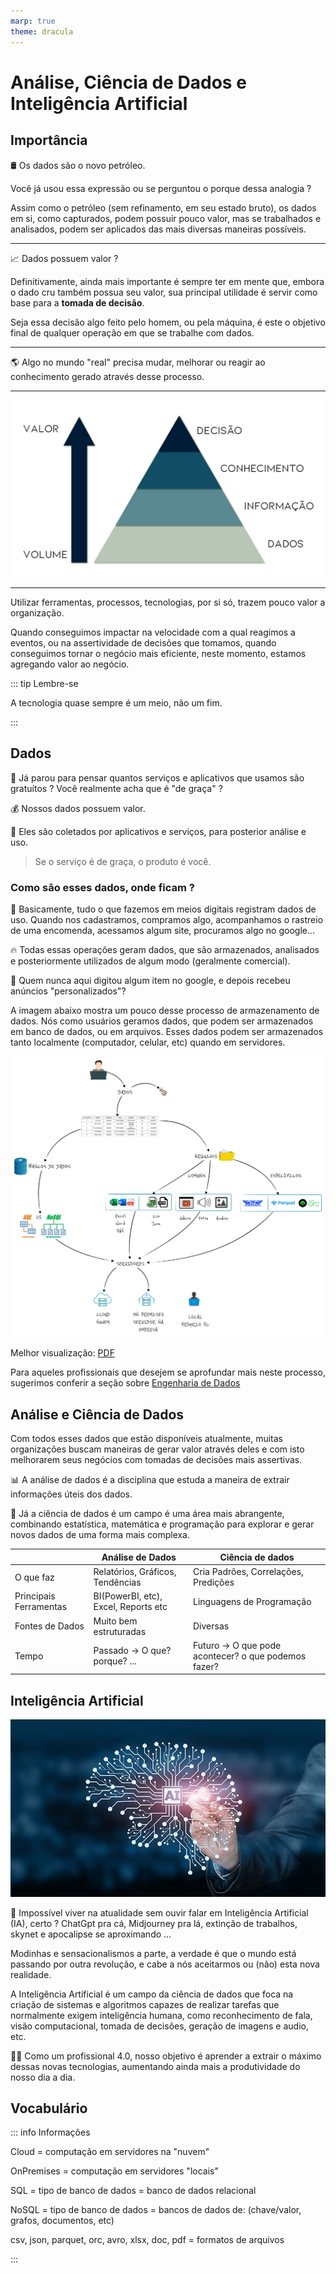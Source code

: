 ```yaml
---
marp: true
theme: dracula
---
```

# Análise, Ciência de Dados e Inteligência Artificial

## Importância

:oil_drum: Os dados são o novo petróleo.

Você já usou essa expressão ou se perguntou o porque dessa analogia ?

Assim como o petróleo (sem refinamento, em seu estado bruto), os dados em si, como capturados, podem possuir pouco valor,
mas se trabalhados e analisados, podem ser aplicados das mais diversas maneiras possíveis.

---

:chart_with_upwards_trend: Dados possuem valor ?

Definitivamente, ainda mais importante é sempre ter em mente que, embora o dado cru também possua seu valor,
sua principal utilidade é servir como base para a **tomada de decisão**.

Seja essa decisão algo feito pelo homem, ou pela máquina, é este o objetivo final de qualquer operação em que se trabalhe com dados.

---

:earth_americas: Algo no mundo "real" precisa mudar, melhorar ou reagir ao conhecimento gerado através desse processo.

---

![Dados, Informação, Conhecimento, Decisão](valor.png "Valor nos Dados")

---

Utilizar ferramentas, processos, tecnologias, por si só, trazem pouco valor a organização.

Quando conseguimos impactar na velocidade com a qual reagimos a eventos, ou na assertividade de decisões que tomamos,
quando conseguimos tornar o negócio mais eficiente, neste momento, estamos agregando valor ao negócio.

::: tip Lembre-se

A tecnologia quase sempre é um meio, não um fim.

:::

## Dados

:thinking: Já parou para pensar quantos serviços e aplicativos que usamos são gratuítos ? 
Você realmente acha que é "de graça" ? 

:moneybag: Nossos dados possuem valor.

:floppy_disk: Eles são coletados por aplicativos e serviços, para posterior análise e uso.

> Se o serviço é de graça, o produto é você.

### Como são esses dados, onde ficam ?

:adult: Basicamente, tudo o que fazemos em meios digitais registram dados de uso. Quando nos cadastramos,
compramos algo, acompanhamos o rastreio de uma encomenda, acessamos algum site, procuramos algo no google...

:fire: Todas essas operações geram dados, que são armazenados, analisados e posteriormente utilizados de algum modo (geralmente comercial).

:mag_right: Quem nunca aqui digitou algum item no google, e depois recebeu anúncios "personalizados"?

A imagem abaixo mostra um pouco desse processo de armazenamento de dados. 
Nós como usuários geramos dados, que podem ser armazenados em banco de dados, ou em arquivos.
Esses dados podem ser armazenados tanto localmente (computador, celular, etc) quando em servidores.


![O que são dados](dados.jpg "O Que são dados")
<p>Melhor visualização: <a href="Dados.pdf" target="_blank">PDF</a></p>

Para aqueles profissionais que desejem se aprofundar mais neste processo,
sugerimos conferir a seção sobre [Engenharia de Dados](/science/data-engineering)


## Análise e Ciência de Dados

Com todos esses dados que estão disponíveis atualmente, 
muitas organizações buscam maneiras de gerar valor através deles 
e com isto melhorarem seus negócios com tomadas de decisões mais assertivas. 

:bar_chart: A análise de dados é a disciplina que estuda a maneira de extrair informações úteis dos dados.

:test_tube: Já a ciência de dados é um campo é uma área mais abrangente, combinando estatística, matemática e programação para explorar e gerar novos dados de uma forma mais complexa.

|                          | Análise de Dados                     | Ciência de dados                                            |
| ------------------------ | ------------------------------------ | ----------------------------------------------------------- |
| O que faz                | Relatórios, Gráficos, Tendências     | Cria Padrões, Correlações, Predições                        |
| Principais Ferramentas   | BI(PowerBI, etc), Excel, Reports etc | Linguagens de Programação                                   |
| Fontes de Dados          | Muito bem estruturadas               | Diversas                                                    |
| Tempo                    | Passado -> O que?  porque? ...       | Futuro -> O que pode acontecer? o que podemos fazer?        |

## Inteligência Artificial

![AI](ai.jpg)

:robot: Impossível viver na atualidade sem ouvir falar em Inteligência Artificial (IA), certo ?
ChatGpt pra cá, Midjourney pra lá, extinção de trabalhos, skynet e apocalipse se aproximando ...

Modinhas e sensacionalismos a parte, a verdade é que o mundo está passando por outra revolução, 
e cabe a nós aceitarmos ou (não) esta nova realidade.

A Inteligência Artificial é um campo da ciência de dados que foca na criação de sistemas e 
algoritmos capazes de realizar tarefas que normalmente exigem inteligência humana,
como reconhecimento de fala, visão computacional, tomada de decisões, geração de imagens e audio, etc.

:technologist: Como um profissional 4.0, nosso objetivo é aprender a extrair o máximo dessas novas tecnologias,
aumentando ainda mais a produtividade do nosso dia a dia.

## Vocabulário

::: info Informações

Cloud = computação em servidores na "nuvem"

OnPremises = computação em servidores "locais"

SQL = tipo de banco de dados = banco de dados relacional

NoSQL = tipo de banco de dados = bancos de dados de: (chave/valor, grafos, documentos, etc)

csv, json, parquet, orc, avro, xlsx, doc, pdf = formatos de arquivos

:::